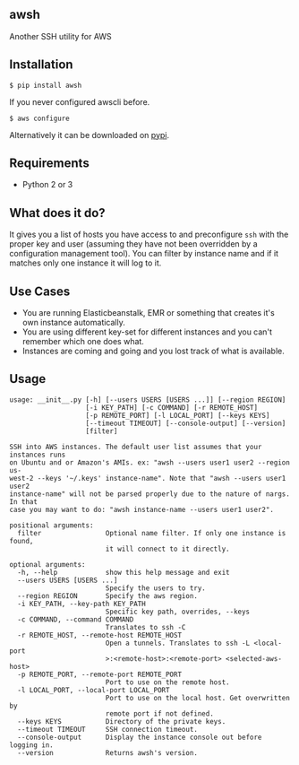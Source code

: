 awsh
----

Another SSH utility for AWS

Installation
------------

    $ pip install awsh

If you never configured awscli before.

    $ aws configure

Alternatively it can be downloaded on [pypi](https://pypi.python.org/pypi/awsh).

Requirements
------------

- Python 2 or 3

What does it do?
----------------

It gives you a list of hosts you have access to and preconfigure `ssh` with the
proper key and user (assuming they have not been overridden by a configuration
management tool). You can filter by instance name and if it matches only one
instance it will log to it.

Use Cases
---------

- You are running Elasticbeanstalk, EMR or something that creates it's own
  instance automatically.
- You are using different key-set for different instances and you can't remember
  which one does what.
- Instances are coming and going and you lost track of what is available.

Usage
-----

```
usage: __init__.py [-h] [--users USERS [USERS ...]] [--region REGION]
                   [-i KEY_PATH] [-c COMMAND] [-r REMOTE_HOST]
                   [-p REMOTE_PORT] [-l LOCAL_PORT] [--keys KEYS]
                   [--timeout TIMEOUT] [--console-output] [--version]
                   [filter]

SSH into AWS instances. The default user list assumes that your instances runs
on Ubuntu and or Amazon's AMIs. ex: "awsh --users user1 user2 --region us-
west-2 --keys '~/.keys' instance-name". Note that "awsh --users user1 user2
instance-name" will not be parsed properly due to the nature of nargs. In that
case you may want to do: "awsh instance-name --users user1 user2".

positional arguments:
  filter                Optional name filter. If only one instance is found,
                        it will connect to it directly.

optional arguments:
  -h, --help            show this help message and exit
  --users USERS [USERS ...]
                        Specify the users to try.
  --region REGION       Specify the aws region.
  -i KEY_PATH, --key-path KEY_PATH
                        Specific key path, overrides, --keys
  -c COMMAND, --command COMMAND
                        Translates to ssh -C
  -r REMOTE_HOST, --remote-host REMOTE_HOST
                        Open a tunnels. Translates to ssh -L <local-port
                        >:<remote-host>:<remote-port> <selected-aws-host>
  -p REMOTE_PORT, --remote-port REMOTE_PORT
                        Port to use on the remote host.
  -l LOCAL_PORT, --local-port LOCAL_PORT
                        Port to use on the local host. Get overwritten by
                        remote port if not defined.
  --keys KEYS           Directory of the private keys.
  --timeout TIMEOUT     SSH connection timeout.
  --console-output      Display the instance console out before logging in.
  --version             Returns awsh's version.
```
